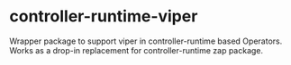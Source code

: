 # controller-runtime-viper
Wrapper package to support viper in controller-runtime based Operators. Works as a drop-in replacement for controller-runtime zap package.
